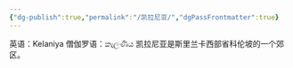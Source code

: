 ```yaml
---
{"dg-publish":true,"permalink":"/凯拉尼亚/","dgPassFrontmatter":true}
---
```


英语：Kelaniya
僧伽罗语：කැලණිය
凯拉尼亚是斯里兰卡西部省科伦坡的一个郊区。